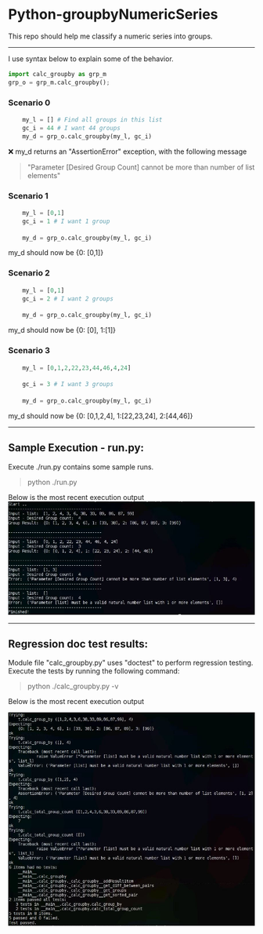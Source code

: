 # Python-groupbyNumericSeries

This repo should help me classify a numeric series into groups.

---
I use syntax below to explain some of the behavior.

```python
import calc_groupby as grp_m
grp_o = grp_m.calc_groupby();
```
### Scenario 0
```python
    my_l = [] # Find all groups in this list
    gc_i = 44 # I want 44 groups
    my_d = grp_o.calc_groupby(my_l, gc_i)
```    
:x:  my_d returns an "AssertionError" exception, with the following message

> "Parameter [Desired Group Count] cannot be more than number of list elements"

### Scenario 1
```python
    my_l = [0,1]
    gc_i = 1 # I want 1 group
    
    my_d = grp_o.calc_groupby(my_l, gc_i)
```    
my_d should now be {0: [0,1]}

### Scenario 2
```python
    my_l = [0,1]
    gc_i = 2 # I want 2 groups
    
    my_d = grp_o.calc_groupby(my_l, gc_i)
```    
my_d should now be {0: [0], 1:[1]}
    
    
### Scenario 3
```python
    my_l = [0,1,2,22,23,44,46,4,24]
    
    gc_i = 3 # I want 3 groups
    
    my_d = grp_o.calc_groupby(my_l, gc_i)
```    
my_d should now be {0: [0,1,2,4], 1:[22,23,24], 2:[44,46]}

---
## Sample Execution - run.py: 
Execute ./run.py contains some sample runs. 

> python ./run.py

Below is the most recent execution output
![Image of run.py](https://raw.githubusercontent.com/bilgrami/Python-groupbyNumericSeries/master/docs/run_result.JPG)

---
## Regression doc test results: 
Module file "calc_groupby.py" uses "doctest" to perform regression testing. Execute the tests by running the following command:

> python ./calc_groupby.py -v 

Below is the most recent execution output

![Image of doctest_result](https://raw.githubusercontent.com/bilgrami/Python-groupbyNumericSeries/master/docs/doctest_result.JPG)


